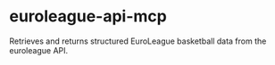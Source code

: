 # euroleague-api-mcp
Retrieves and returns structured EuroLeague basketball data from the euroleague API.
